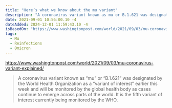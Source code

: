 ```yaml
---
title: "Here’s what we know about the mu variant"
description: "A coronavirus variant known as mu or B.1.621 was designated by the World Health Organization as a “variant of interest” earlier this week."
date: 2021-09-01 10:56:00.10 -4
dateAdded: 2024-12-01 11:59:43.10 -4
isBasedOn: "https://www.washingtonpost.com/world/2021/09/03/mu-coronavirus-variant-explained/"
tags:
  - Mu
  - Reinfections
  - Omicron
---
```


https://www.washingtonpost.com/world/2021/09/03/mu-coronavirus-variant-explained/

> A coronavirus variant known as “mu” or “B.1.621” was designated by the World Health Organization as a “variant of interest” earlier this week and will be monitored by the global health body as cases continue to emerge across parts of the world. It is the fifth variant of interest currently being monitored by the WHO.
